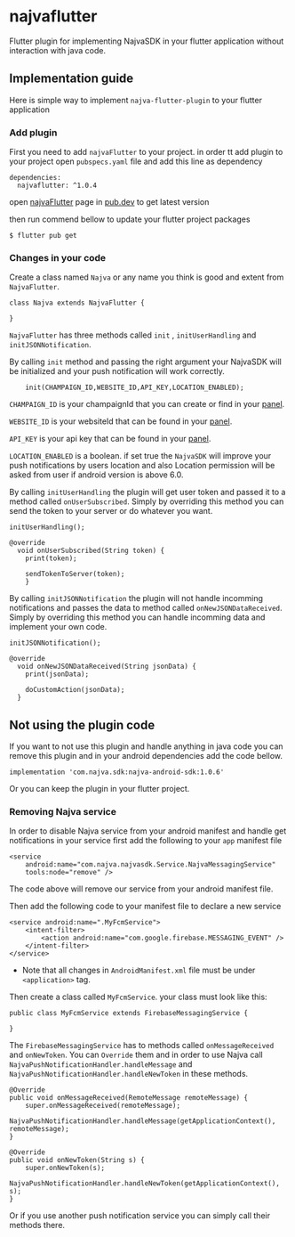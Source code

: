 # najvaflutter

Flutter plugin for implementing NajvaSDK in your flutter application without interaction with java code.

## Implementation guide

Here is simple way to implement `najva-flutter-plugin` to your flutter application

### Add plugin
First you need to add `najvaFlutter` to your project. in order tt add plugin to your project open `pubspecs.yaml` file and add this line as dependency
```
dependencies:
  najvaflutter: ^1.0.4
```

open [najvaFlutter](https://pub.dev/packages/najvaflutter#-installing-tab-) page in [pub.dev](https://pub.dev) to get latest version

then run commend bellow to update your flutter project packages
```
$ flutter pub get
```
### Changes in your code

Create a class named `Najva` or any name you think is good and extent from `NajvaFlutter`.

```
class Najva extends NajvaFlutter {
    
}
```

`NajvaFlutter` has three methods called `init` , `initUserHandling` and `initJSONNotification`.

By calling `init` method and passing the right argument your NajvaSDK will be initialized and your push notification will work correctly.

```
    init(CHAMPAIGN_ID,WEBSITE_ID,API_KEY,LOCATION_ENABLED);
```

`CHAMPAIGN_ID` is your champaignId that you can create or find in your [panel](https://app.najva.com/login).

`WEBSITE_ID` is your websiteId that can be found in your [panel](https://app.najva.com/login).

`API_KEY` is your api key that can be found in your [panel](https://app.najva.com/login).

`LOCATION_ENABLED` is a boolean. if set true the `NajvaSDK` will improve your push notifications by users location and also Location permission will be asked from user if android version is above 6.0.

By calling `initUserHandling` the plugin will get user token and passed it to a method called `onUserSubscribed`. 
Simply by overriding this method you can send the token to your server or do whatever you want.

```
initUserHandling();

@override
  void onUserSubscribed(String token) {
    print(token);
    
    sendTokenToServer(token);
    }
```

By calling `initJSONNotification` the plugin will not handle incomming notifications and passes the data to method called `onNewJSONDataReceived`.
Simply by overriding this method you can handle incomming data and implement your own code.

```
initJSONNotification();

@override
  void onNewJSONDataReceived(String jsonData) {
    print(jsonData);
    
    doCustomAction(jsonData);
  }
```

## Not using the plugin code

If you want to not use this plugin and handle anything in java code you can remove this plugin and in your android dependencies add the code bellow.
```
implementation 'com.najva.sdk:najva-android-sdk:1.0.6'
```

Or you can keep the plugin in your flutter project.


### Removing Najva service

In order to disable Najva service from your android manifest and handle get notifications in your service first add the following to your `app` manifest file
```
<service
    android:name="com.najva.najvasdk.Service.NajvaMessagingService" 
    tools:node="remove" />
```

The code above will remove our service from your android manifest file.

Then add the following code to your manifest file to declare a new service

```
<service android:name=".MyFcmService">
    <intent-filter>
        <action android:name="com.google.firebase.MESSAGING_EVENT" />
    </intent-filter>
</service>
```

* Note that all changes in `AndroidManifest.xml` file must be under `<application>` tag.

Then create a class called `MyFcmService`. your class must look like this:

```
public class MyFcmService extends FirebaseMessagingService {

}
```

The `FirebaseMessagingService` has to methods called `onMessageReceived` and `onNewToken`.
You can `Override` them and in order to use Najva call `NajvaPushNotificationHandler.handleMessage` and `NajvaPushNotificationHandler.handleNewToken` in these methods.

```
@Override
public void onMessageReceived(RemoteMessage remoteMessage) {
    super.onMessageReceived(remoteMessage);
    NajvaPushNotificationHandler.handleMessage(getApplicationContext(), remoteMessage);
}

@Override
public void onNewToken(String s) {
    super.onNewToken(s);
    NajvaPushNotificationHandler.handleNewToken(getApplicationContext(), s);
}
```

Or if you use another push notification service you can simply call their methods there.
